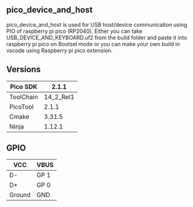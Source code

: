 ## pico_device_and_host 
pico_device_and_host is used for USB host/device communication using PIO of raspberry pi pico (RP2040).
Either you can take USB_DEVICE_AND_KEYBOARD.uf2 from the build folder and paste it into raspberry pi pico on Bootsel mode or you can make your own build in vscode using Raspberry pi pico extension.

## Versions

|Pico SDK|2.1.1|
|-|-|
|ToolChain|14_2_Rel1|
|PicoTool|2.1.1|
|Cmake|3.31.5|
|Ninja|1.12.1|

## GPIO

|VCC|VBUS|
|-|-|
|D-|GP 1|
|D+|GP 0|
|Ground|GND|
